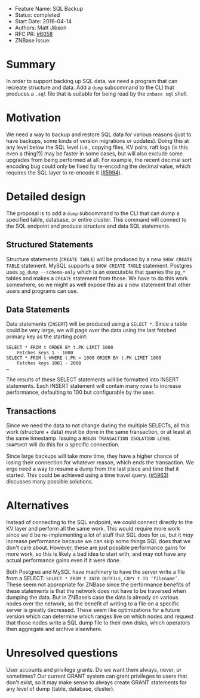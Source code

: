 - Feature Name: SQL Backup
- Status: completed
- Start Date: 2016-04-14
- Authors: Matt Jibson
- RFC PR: [#6058](https://github.com/znbasedb/znbase/pull/6058)
- ZNBase Issue:

# Summary

In order to support backing up SQL data, we need a program that can recreate
structure and data. Add a `dump` subcommand to the CLI that produces a `.sql`
file that is suitable for being read by the `znbase sql` shell.

# Motivation

We need a way to backup and restore SQL data for various reasons (just to
have backups, some kinds of version migrations or updates). Doing this at
any level below the SQL level (i.e., copying files, KV pairs, raft logs
(is this even a thing?)) may be faster in some cases, but will also exclude
some upgrades from being performed at all. For example, the recent decimal
sort encoding bug could only be fixed by re-encoding the decimal value,
which requires the SQL layer to re-encode it
([#5994](https://github.com/znbasedb/znbase/pull/5994)).

# Detailed design

The proposal is to add a `dump` subcommand to the CLI that can dump a
specified table, database, or entire cluster. This command will connect to
the SQL endpoint and produce structure and data SQL statements.

## Structured Statements

Structure statements (`CREATE TABLE`) will be produced by a new `SHOW CREATE
TABLE` statement. MySQL supports a `SHOW CREATE TABLE` statement. Postgres
uses `pg_dump --schema-only` which is an executable that queries the `pg_*`
tables and makes a `CREATE` statement from those. We have to do this work
somewhere, so we might as well expose this as a new statement that other
users and programs can use.

## Data Statements

Data statements (`INSERT`) will be produced using a `SELECT *`. Since a
table could be very large, we will page over the data using the last fetched
primary key as the starting point:

```
SELECT * FROM t ORDER BY t.PK LIMIT 1000
	Fetches keys 1 - 1000
SELECT * FROM t WHERE t.PK > 1000 ORDER BY t.PK LIMIT 1000
	Fetches keys 1001 - 2000
…
```

The results of these SELECT statements will be formatted into INSERT
statements. Each INSERT statement will contain many rows to increase
performance, defaulting to 100 but configurable by the user.

## Transactions

Since we need the data to not change during the multiple SELECTs, all this
work (structure + data) must be done in the same transaction, or at least at
the same timestamp. Issuing a `BEGIN TRANSACTION ISOLATION LEVEL SNAPSHOT`
will do this for a specific connection.

Since large backups will take more time, they have a higher chance of losing
their connection for whatever reason, which ends the transaction. We ergo
need a way to resume a dump from the last place and time that it started. This
could be achieved using a time travel query.
([#5963](https://github.com/znbasedb/znbase/issues/5963))
discusses many possible solutions.

# Alternatives

Instead of connecting to the SQL endpoint, we could connect directly to the
KV layer and perform all the same work. This would require more work since
we'd be re-implementing a lot of stuff that SQL does for us, but it *may*
increase performance because we can skip some things SQL does that we don't
care about. However, these are just possible performance gains for more work,
so this is likely a bad idea to start with, and may not have any actual
performance gains even if it were done.

Both Postgres and MySQL have machinery to have the server write a file from
a SELECT: `SELECT * FROM t INTO OUTFILE`, `COPY t TO ‘filename’`. These
seem not appropriate for ZNBase since the performance benefits of these
statements is that the network does not have to be traversed when dumping the
data. But in ZNBase’s case the data is already on various nodes over
the network, so the benefit of writing to a file on a specific server is
greatly decreased. These seem like optimizations for a future version which
can determine which ranges live on which nodes and request that those nodes
write a SQL dump file to their own disks, which operators then aggregate
and archive elsewhere.

# Unresolved questions

User accounts and privilege grants. Do we want them always, never, or
sometimes? Our current GRANT system can grant privileges to users that don't
exist, so it may make sense to always create GRANT statements for any level
of dump (table, database, cluster).
